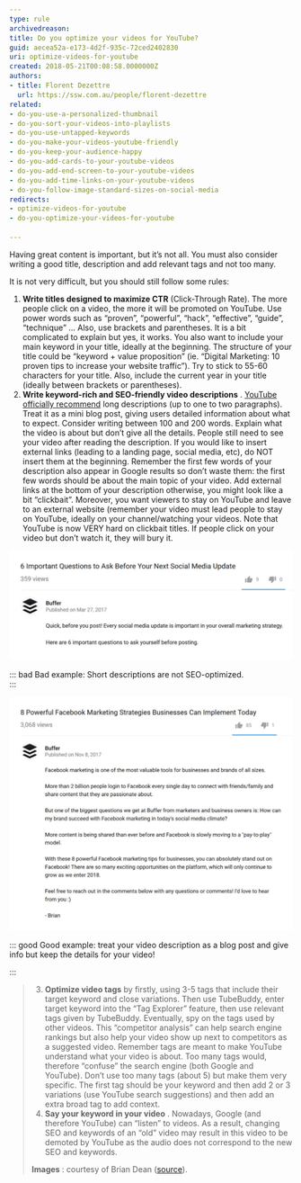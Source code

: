 ```yaml
---
type: rule
archivedreason: 
title: Do you optimize your videos for YouTube?
guid: aecea52a-e173-4d2f-935c-72ced2402830
uri: optimize-videos-for-youtube
created: 2018-05-21T00:08:58.0000000Z
authors:
- title: Florent Dezettre
  url: https://ssw.com.au/people/florent-dezettre
related:
- do-you-use-a-personalized-thumbnail
- do-you-sort-your-videos-into-playlists
- do-you-use-untapped-keywords
- do-you-make-your-videos-youtube-friendly
- do-you-keep-your-audience-happy
- do-you-add-cards-to-your-youtube-videos
- do-you-add-end-screen-to-your-youtube-videos
- do-you-add-time-links-on-your-youtube-videos
- do-you-follow-image-standard-sizes-on-social-media
redirects:
- optimize-videos-for-youtube
- do-you-optimize-your-videos-for-youtube

---
```


Having great content is important, but it’s not all. You must also consider writing a good title, description and add relevant tags and not too many.

<!--endintro-->

It is not very difficult, but you should still follow some rules:

1. **Write titles designed to maximize CTR** (Click-Through Rate). The more people click on a video, the more it will be promoted on YouTube. Use power words such as “proven”, “powerful”, “hack”, “effective”, “guide”, “technique” … Also, use brackets and parentheses. It is a bit complicated to explain but yes, it works. You also want to include your main keyword in your title, ideally at the beginning. The structure of your title could be “keyword + value proposition” (ie. “Digital Marketing: 10 proven tips to increase your website traffic”). Try to stick to 55-60 characters for your title. Also, include the current year in your title (ideally between brackets or parentheses).
2. **Write keyword-rich and SEO-friendly video descriptions** . [YouTube officially recommend](https://www.youtube.com/watch?v=gTrLniP5tSQ&feature=youtu.be) long descriptions (up to one to two paragraphs). Treat it as a mini blog post, giving users detailed information about what to expect. Consider writing between 100 and 200 words. Explain what the video is about but don’t give all the details. People still need to see your video after reading the description. If you would like to insert external links (leading to a landing page, social media, etc), do NOT insert them at the beginning. Remember the first few words of your description also appear in Google results so don’t waste them: the first few words should be about the main topic of your video. Add external links at the bottom of your description otherwise, you might look like a bit “clickbait”. Moreover, you want viewers to stay on YouTube and leave to an external website (remember your video must lead people to stay on YouTube, ideally on your channel/watching your videos. Note that YouTube is now VERY hard on clickbait titles. If people click on your video but don’t watch it, they will bury it.



![](description_bad.png)

::: bad
Bad example: Short descriptions are not SEO-optimized.  
:::

![](description_good.png)


::: good
Good example: treat your video description as a blog post and give info but keep the details for your video! 

:::




> 3.  **Optimize video tags** by firstly, using 3-5 tags that include their target keyword and close variations. Then use TubeBuddy, enter target keyword into the “Tag Explorer” feature, then use relevant tags given by TubeBuddy. Eventually, spy on the tags used by other videos. This “competitor analysis” can help search engine rankings but also help your video show up next to competitors as a suggested video. Remember tags are meant to make YouTube understand what your video is about. Too many tags would, therefore “confuse” the search engine (both Google and YouTube). Don’t use too many tags (about 5) but make them very specific. The first tag should be your keyword and then add 2 or 3 variations (use YouTube search suggestions) and then add an extra broad tag to add context. 
> 4.  **Say your keyword in your video** . Nowadays, Google (and therefore YouTube) can “listen” to videos. As a result, changing SEO and keywords of an “old” video may result in this video to be demoted by YouTube as the audio does not correspond to the new SEO and keywords.
> 
> 
> 
> **Images** : courtesy of Brian Dean ([source](https://backlinko.com/grow-youtube-channel)).
